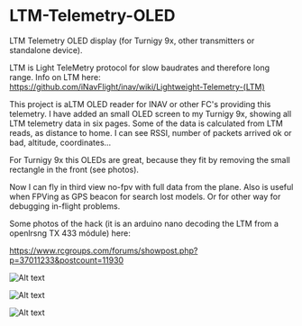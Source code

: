 # LTM-Telemetry-OLED
LTM Telemetry OLED display (for Turnigy 9x, other transmitters or standalone device).

LTM is Light TeleMetry protocol for slow baudrates and therefore long range. Info on LTM here: https://github.com/iNavFlight/inav/wiki/Lightweight-Telemetry-(LTM)

This project is aLTM OLED reader for INAV or other FC's providing this telemetry. I have added an small OLED screen to my Turnigy 9x, showing all LTM telemetry data in six pages. Some of the data is calculated from LTM reads, as distance to home. I can see RSSI, number of packets arrived ok or bad, altitude, coordinates...

For Turnigy 9x  this OLEDs are great, because they fit by removing the small rectangle in the front (see photos).

Now I can fly in third view no-fpv with full data from the plane. Also is useful when FPVing as GPS beacon for search lost models. Or for other way for debugging in-flight problems.

Some photos of the hack (it is an arduino nano decoding the LTM from a openlrsng TX 433 módule) here:

https://www.rcgroups.com/forums/showpost.php?p=37011233&postcount=11930



![Alt text](https://s1.postimg.org/cu9aul53z/IMG_20170303_161406.jpg)


![Alt text](https://s1.postimg.org/i4e9lvpcv/IMG_20170303_160109.jpg)


![Alt text](https://s1.postimg.org/wwedzh5wf/IMG_20170303_154720.jpg)
